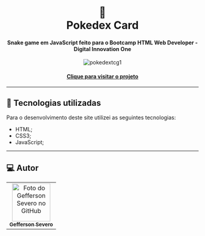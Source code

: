 
<h1 align="center">
  📰<br>Pokedex Card
</h1>

<h4 align="center">
 Snake game em JavaScript feito para o Bootcamp HTML Web Developer - Digital Innovation One
</h4>
<p align="center">
  <img src="https://i.ibb.co/mBQtBXH/Screenshot-SNAKE.png" alt="pokedextcg1"  border="0">
 </p>

<h4 align="center"><a href="https://geffersonst.github.io/Jogo-da-Cobrinha-JavaScript/">Clique para visitar o projeto</a></h4>


---

## 💼 Tecnologias utilizadas
Para o desenvolvimento deste site utilizei as seguintes tecnologias:

- HTML;
- CSS3;
- JavaScript;



---

## :computer: Autor<br>
<table>
  <tr>
    <td align="center">
      <a href="https://github.com/geffersonst">
        <img src="https://i.ibb.co/SvJ2wxy/avatargeffersondev1.jpg" width="100px;" alt="Foto do Gefferson Severo no GitHub"/><br>
        <sub>
          <b>Gefferson Severo</b>
        </sub>
      </a>
    </td>
  </tr>
</table>
